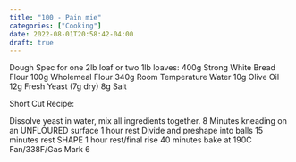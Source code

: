 ```yaml
---
title: "100 - Pain mie"
categories: ["Cooking"]
date: 2022-08-01T20:58:42-04:00
draft: true
---
```


Dough Spec for one 2lb loaf or two 1lb loaves:
400g Strong White Bread Flour
100g Wholemeal Flour
340g Room Temperature Water
10g Olive Oil
12g Fresh Yeast (7g dry)
8g Salt

Short Cut Recipe:

Dissolve yeast in water, mix all ingredients together.
8 Minutes kneading on an UNFLOURED surface
1 hour rest
Divide and preshape into balls
15 minutes rest
SHAPE
1 hour rest/final rise
40 minutes bake at 190C Fan/338F/Gas Mark 6